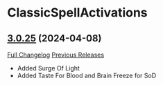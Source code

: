 # ClassicSpellActivations

## [3.0.25](https://github.com/rgd87/ClassicSpellActivations/tree/3.0.25) (2024-04-08)
[Full Changelog](https://github.com/rgd87/ClassicSpellActivations/compare/3.0.24...3.0.25) [Previous Releases](https://github.com/rgd87/ClassicSpellActivations/releases)

- Added Surge Of Light  
- Added Taste For Blood and Brain Freeze for SoD  
